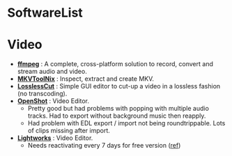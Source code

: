 # SoftwareList

# Video

- [**ffmpeg**](https://ffmpeg.org/) : A complete, cross-platform solution to record, convert and stream audio and video.
- [**MKVToolNix**](https://mkvtoolnix.download/) : Inspect, extract and create MKV.
- [**LosslessCut**](https://github.com/mifi/lossless-cut) : Simple GUI editor to cut-up a video in a lossless fashion (no transcoding).
- [**OpenShot**](https://www.openshot.org/) : Video Editor.
    - Pretty good but had problems with popping with multiple audio tracks. Had to export without background music then reapply.
    - Had problem with EDL export / import not being roundtrippable. Lots of clips missing after import.
- [**Lightworks**](https://www.lwks.com/) : Video Editor.
    - Needs reactivating every 7 days for free version ([ref](https://www.lwks.com/index.php?option=com_kunena&func=view&catid=42&id=106085&Itemid=81))